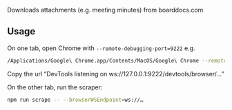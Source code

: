 Downloads attachments (e.g. meeting minutes) from boarddocs.com

## Usage

On one tab, open Chrome with `--remote-debugging-port=9222` e.g.

```sh
/Applications/Google\ Chrome.app/Contents/MacOS/Google\ Chrome --remote-debugging-port=9222 --no-first-run --no-default-browser-check --user-data-dir ~/Library/Application\ Support/Google/Chrome
```

Copy the url “DevTools listening on ws://127.0.0.1:9222/devtools/browser/…”

On the other tab, run the scraper:

```sh
npm run scrape -- --browserWSEndpoint=ws://…
```
